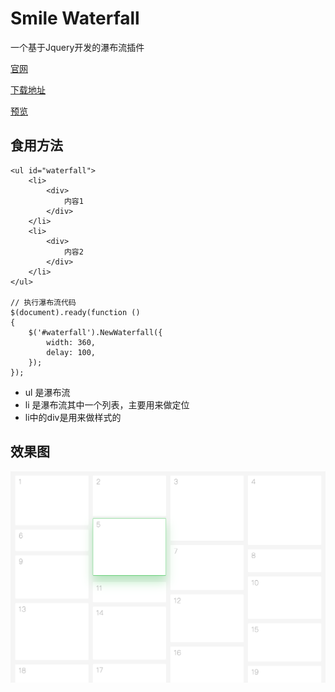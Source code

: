 # Smile Waterfall

一个基于Jquery开发的瀑布流插件

[官网](https://github.com/1217950746/New-Waterfall)

[下载地址](https://github.com/1217950746/New-Waterfall/archive/master.zip)

[预览](https://1217950746.github.io/New-Waterfall/)

## 食用方法

```
<ul id="waterfall">
    <li>
        <div>
            内容1
        </div>
    </li>
    <li>
        <div>
            内容2
        </div>
    </li>
</ul>

// 执行瀑布流代码
$(document).ready(function ()
{
    $('#waterfall').NewWaterfall({
        width: 360,
        delay: 100,
    });
});
```

* ul 是瀑布流
* li 是瀑布流其中一个列表，主要用来做定位
* li中的div是用来做样式的



## 效果图
![1](Screenshots/1.png)

